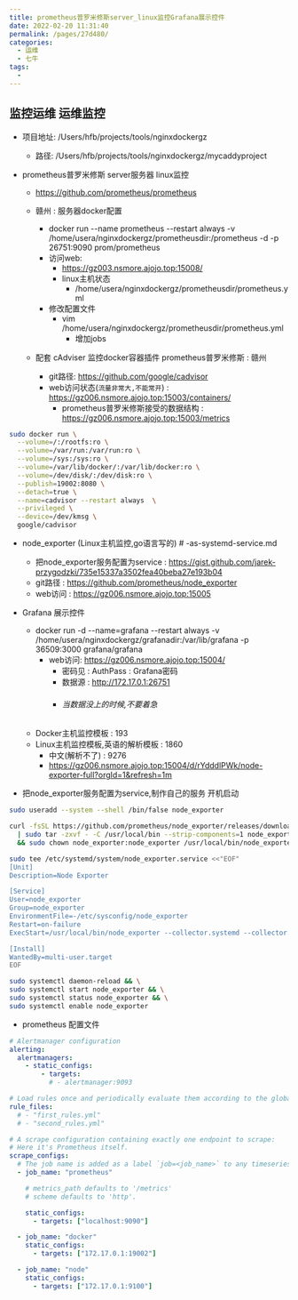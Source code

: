 ```yaml
---
title: prometheus普罗米修斯server_linux监控Grafana展示控件
date: 2022-02-20 11:31:40
permalink: /pages/27d480/
categories:
  - 运维
  - 七牛
tags:
  - 
---
```


## 监控运维 运维监控
  * 项目地址: /Users/hfb/projects/tools/nginxdockergz
    * 路径: /Users/hfb/projects/tools/nginxdockergz/mycaddyproject





* prometheus普罗米修斯 server服务器 linux监控
  * https://github.com/prometheus/prometheus
  * 赣州 : 服务器docker配置
    * docker run --name prometheus --restart always -v /home/usera/nginxdockergz/prometheusdir:/prometheus -d -p 26751:9090 prom/prometheus
    * 访问web:
      * https://gz003.nsmore.ajojo.top:15008/
      * linux主机状态
        * /home/usera/nginxdockergz/prometheusdir/prometheus.yml
    * 修改配置文件
      * vim /home/usera/nginxdockergz/prometheusdir/prometheus.yml
        * 增加jobs 

  * 配套 cAdviser 监控docker容器插件 prometheus普罗米修斯 : 赣州
    * git路径: https://github.com/google/cadvisor
    * web访问状态(`流量非常大,不能常开`) : https://gz006.nsmore.ajojo.top:15003/containers/
      * prometheus普罗米修斯接受的数据结构 :  https://gz006.nsmore.ajojo.top:15003/metrics
``` bash
sudo docker run \
  --volume=/:/rootfs:ro \
  --volume=/var/run:/var/run:ro \
  --volume=/sys:/sys:ro \
  --volume=/var/lib/docker/:/var/lib/docker:ro \
  --volume=/dev/disk/:/dev/disk:ro \
  --publish=19002:8080 \
  --detach=true \
  --name=cadvisor --restart always  \
  --privileged \
  --device=/dev/kmsg \
  google/cadvisor
```


  * node_exporter (Linux主机监控,go语言写的) # -as-systemd-service.md
    * 把node_exporter服务配置为service : https://gist.github.com/jarek-przygodzki/735e15337a3502fea40beba27e193b04
    * git路径 : https://github.com/prometheus/node_exporter
    * web访问 : https://gz006.nsmore.ajojo.top:15005


  * Grafana 展示控件
    * docker run -d --name=grafana --restart always -v /home/usera/nginxdockergz/grafanadir:/var/lib/grafana -p 36509:3000 grafana/grafana
      * web访问:  https://gz006.nsmore.ajojo.top:15004/
        * 密码见 : AuthPass : Grafana密码
        * 数据源 : http://172.17.0.1:26751
        * ###### 当数据没上的时候,不要着急
    * Docker主机监控模板 : 193
    * Linux主机监控模板,英语的解析模板 : 1860
      *  中文(解析不了) : 9276
      * https://gz006.nsmore.ajojo.top:15004/d/rYdddlPWk/node-exporter-full?orgId=1&refresh=1m



* 把node_exporter服务配置为service,制作自己的服务 开机启动
``` bash
sudo useradd --system --shell /bin/false node_exporter

curl -fsSL https://github.com/prometheus/node_exporter/releases/download/v1.2.2/node_exporter-1.2.2.linux-amd64.tar.gz \
  | sudo tar -zxvf - -C /usr/local/bin --strip-components=1 node_exporter-1.2.2.linux-amd64/node_exporter \
  && sudo chown node_exporter:node_exporter /usr/local/bin/node_exporter

sudo tee /etc/systemd/system/node_exporter.service <<"EOF"
[Unit]
Description=Node Exporter

[Service]
User=node_exporter
Group=node_exporter
EnvironmentFile=-/etc/sysconfig/node_exporter
Restart=on-failure
ExecStart=/usr/local/bin/node_exporter --collector.systemd --collector.systemd.unit-whitelist={docker|kubelet|kube-proxy|flanneld}.service

[Install]
WantedBy=multi-user.target
EOF

sudo systemctl daemon-reload && \
sudo systemctl start node_exporter && \
sudo systemctl status node_exporter && \
sudo systemctl enable node_exporter
```


* prometheus 配置文件
```yml 
# Alertmanager configuration
alerting:
  alertmanagers:
    - static_configs:
        - targets:
          # - alertmanager:9093

# Load rules once and periodically evaluate them according to the global 'evaluation_interval'.
rule_files:
  # - "first_rules.yml"
  # - "second_rules.yml"

# A scrape configuration containing exactly one endpoint to scrape:
# Here it's Prometheus itself.
scrape_configs:
  # The job name is added as a label `job=<job_name>` to any timeseries scraped from this config.
  - job_name: "prometheus"

    # metrics_path defaults to '/metrics'
    # scheme defaults to 'http'.

    static_configs:
      - targets: ["localhost:9090"]

  - job_name: "docker"
    static_configs:
      - targets: ["172.17.0.1:19002"]

  - job_name: "node"
    static_configs:
      - targets: ["172.17.0.1:9100"]
```



